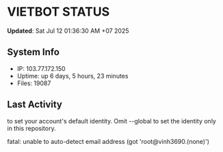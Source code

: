 # VIETBOT STATUS
**Updated**: Sat Jul 12 01:36:30 AM +07 2025

## System Info
- IP: 103.77.172.150
- Uptime: up 6 days, 5 hours, 23 minutes
- Files: 19087

## Last Activity

to set your account's default identity.
Omit --global to set the identity only in this repository.

fatal: unable to auto-detect email address (got 'root@vinh3690.(none)')
